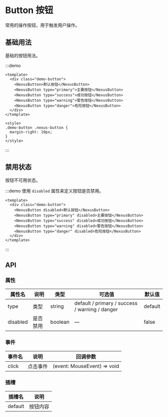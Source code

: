 # Button 按钮

常用的操作按钮，用于触发用户操作。

## 基础用法

基础的按钮用法。

:::demo
```vue
<template>
  <div class="demo-button">
    <NexusButton>默认按钮</NexusButton>
    <NexusButton type="primary">主要按钮</NexusButton>
    <NexusButton type="success">成功按钮</NexusButton>
    <NexusButton type="warning">警告按钮</NexusButton>
    <NexusButton type="danger">危险按钮</NexusButton>
  </div>
</template>

<style>
.demo-button .nexus-button {
  margin-right: 10px;
}
</style>
```
:::

## 禁用状态

按钮不可用状态。

:::demo 使用 `disabled` 属性来定义按钮是否禁用。
```vue
<template>
  <div class="demo-button">
    <NexusButton disabled>默认按钮</NexusButton>
    <NexusButton type="primary" disabled>主要按钮</NexusButton>
    <NexusButton type="success" disabled>成功按钮</NexusButton>
    <NexusButton type="warning" disabled>警告按钮</NexusButton>
    <NexusButton type="danger" disabled>危险按钮</NexusButton>
  </div>
</template>
```
:::

## API

### 属性

| 属性名    | 说明     | 类型    | 可选值                                      | 默认值    |
| --------- | -------- | ------- | ------------------------------------------- | --------- |
| type      | 类型     | string  | default / primary / success / warning / danger | default   |
| disabled  | 是否禁用 | boolean | —                                           | false     |

### 事件

| 事件名 | 说明     | 回调参数     |
| ------ | -------- | ------------ |
| click  | 点击事件 | (event: MouseEvent) => void |

### 插槽

| 插槽名  | 说明     |
| ------- | -------- |
| default | 按钮内容 | 